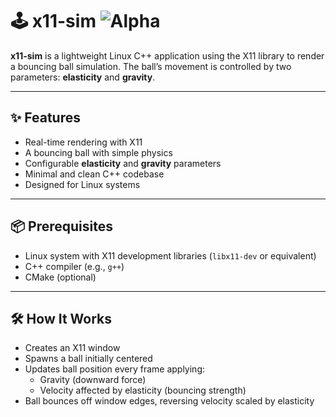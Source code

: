 
# 🕹️ x11-sim ![Alpha](https://img.shields.io/badge/Status-Alpha-red)

**x11-sim** is a lightweight Linux C++ application using the X11 library to render a bouncing ball simulation. The ball’s movement is controlled by two parameters: **elasticity** and **gravity**.


---

## ✨ Features

* Real-time rendering with X11
* A bouncing ball with simple physics
* Configurable **elasticity** and **gravity** parameters
* Minimal and clean C++ codebase
* Designed for Linux systems

---

## 📦 Prerequisites

* Linux system with X11 development libraries (`libx11-dev` or equivalent)
* C++ compiler (e.g., `g++`)
* CMake (optional)

---

## 🛠 How It Works

* Creates an X11 window
* Spawns a ball initially centered
* Updates ball position every frame applying:
  * Gravity (downward force)
  * Velocity affected by elasticity (bouncing strength)
* Ball bounces off window edges, reversing velocity scaled by elasticity

